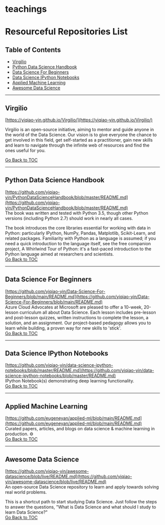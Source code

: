 # teachings

# Resourceful Repositories List

## Table of Contents
- [Virgilio](#virgilio)
- [Python Data Science Handbook](#python-data-science-handbook)
- [Data Science For Beginners](#data-science-for-beginners)
- [Data Science IPython Notebooks](#data-science-ipython-notebooks)
- [Applied Machine Learning](#applied-machine-learning)
- [Awesome Data Science](#awesome-data-science)

---

## Virgilio
[https://yiqiao-yin.github.io/Virgilio/](https://yiqiao-yin.github.io/Virgilio/)

Virgilio is an open-source initiative, aiming to mentor and guide anyone in the world of the Data Science. Our vision is to give everyone the chance to get involved in this field, get self-started as a practitioner, gain new skills and learn to navigate through the infinite web of resources and find the ones useful for you.

[Go Back to TOC](#table-of-contents)

---

## Python Data Science Handbook
[https://github.com/yiqiao-yin/PythonDataScienceHandbook/blob/master/README.md](https://github.com/yiqiao-yin/PythonDataScienceHandbook/blob/master/README.md)  
The book was written and tested with Python 3.5, though other Python versions (including Python 2.7) should work in nearly all cases.

The book introduces the core libraries essential for working with data in Python: particularly IPython, NumPy, Pandas, Matplotlib, Scikit-Learn, and related packages. Familiarity with Python as a language is assumed; if you need a quick introduction to the language itself, see the free companion project, A Whirlwind Tour of Python: it's a fast-paced introduction to the Python language aimed at researchers and scientists.  
[Go Back to TOC](#table-of-contents)

---

## Data Science For Beginners
[https://github.com/yiqiao-yin/Data-Science-For-Beginners/blob/main/README.md](https://github.com/yiqiao-yin/Data-Science-For-Beginners/blob/main/README.md)  
Azure Cloud Advocates at Microsoft are pleased to offer a 10-week, 20-lesson curriculum all about Data Science. Each lesson includes pre-lesson and post-lesson quizzes, written instructions to complete the lesson, a solution, and an assignment. Our project-based pedagogy allows you to learn while building, a proven way for new skills to 'stick'.  
[Go Back to TOC](#table-of-contents)

---

## Data Science IPython Notebooks
[https://github.com/yiqiao-yin/data-science-ipython-notebooks/blob/master/README.md](https://github.com/yiqiao-yin/data-science-ipython-notebooks/blob/master/README.md)  
IPython Notebook(s) demonstrating deep learning functionality.  
[Go Back to TOC](#table-of-contents)

---

## Applied Machine Learning
[https://github.com/eugeneyan/applied-ml/blob/main/README.md](https://github.com/eugeneyan/applied-ml/blob/main/README.md)  
Curated papers, articles, and blogs on data science & machine learning in production. ⚙️  
[Go Back to TOC](#table-of-contents)

---

## Awesome Data Science
[https://github.com/yiqiao-yin/awesome-datascience/blob/live/README.md](https://github.com/yiqiao-yin/awesome-datascience/blob/live/README.md)  
An open-source Data Science repository to learn and apply towards solving real world problems.

This is a shortcut path to start studying Data Science. Just follow the steps to answer the questions, "What is Data Science and what should I study to learn Data Science?"  
[Go Back to TOC](#table-of-contents)

